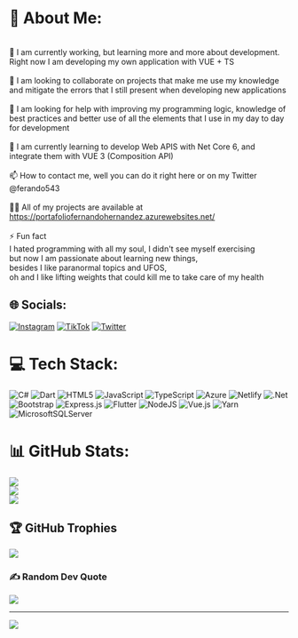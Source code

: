# 💫 About Me:
<br>🔭 I am currently working, but learning more and more about development. Right now I am developing my own application with VUE + TS<br><br>👯 I am looking to collaborate on projects that make me use my knowledge and mitigate the errors that I still present when developing new applications<br><br>🤝 I am looking for help with improving my programming logic, knowledge of best practices and better use of all the elements that I use in my day to day for development<br><br>🌱 I am currently learning to develop Web APIS with Net Core 6, and integrate them with VUE 3 (Composition API)<br><br>📫 How to contact me, well you can do it right here or on my Twitter @ferando543<br><br>👨‍💻 All of my projects are available at https://portafoliofernandohernandez.azurewebsites.net/<br><br>⚡ Fun fact<br>I hated programming with all my soul, I didn't see myself exercising <br>but now I am passionate about learning new things,<br> besides I like paranormal topics and UFOS, <br>oh and I like lifting weights that could kill me to take care of my health<br>


## 🌐 Socials:
[![Instagram](https://img.shields.io/badge/Instagram-%23E4405F.svg?logo=Instagram&logoColor=white)](https://instagram.com/xansiety1) [![TikTok](https://img.shields.io/badge/TikTok-%23000000.svg?logo=TikTok&logoColor=white)](https://tiktok.com/@xansiety) [![Twitter](https://img.shields.io/badge/Twitter-%231DA1F2.svg?logo=Twitter&logoColor=white)](https://twitter.com/ferando543) 

# 💻 Tech Stack:
![C#](https://img.shields.io/badge/c%23-%23239120.svg?style=flat-square&logo=c-sharp&logoColor=white) ![Dart](https://img.shields.io/badge/dart-%230175C2.svg?style=flat-square&logo=dart&logoColor=white) ![HTML5](https://img.shields.io/badge/html5-%23E34F26.svg?style=flat-square&logo=html5&logoColor=white) ![JavaScript](https://img.shields.io/badge/javascript-%23323330.svg?style=flat-square&logo=javascript&logoColor=%23F7DF1E) ![TypeScript](https://img.shields.io/badge/typescript-%23007ACC.svg?style=flat-square&logo=typescript&logoColor=white) ![Azure](https://img.shields.io/badge/azure-%230072C6.svg?style=flat-square&logo=azure-devops&logoColor=white) ![Netlify](https://img.shields.io/badge/netlify-%23000000.svg?style=flat-square&logo=netlify&logoColor=#00C7B7) ![.Net](https://img.shields.io/badge/.NET-5C2D91?style=flat-square&logo=.net&logoColor=white) ![Bootstrap](https://img.shields.io/badge/bootstrap-%23563D7C.svg?style=flat-square&logo=bootstrap&logoColor=white) ![Express.js](https://img.shields.io/badge/express.js-%23404d59.svg?style=flat-square&logo=express&logoColor=%2361DAFB) ![Flutter](https://img.shields.io/badge/Flutter-%2302569B.svg?style=flat-square&logo=Flutter&logoColor=white) ![NodeJS](https://img.shields.io/badge/node.js-6DA55F?style=flat-square&logo=node.js&logoColor=white) ![Vue.js](https://img.shields.io/badge/vuejs-%2335495e.svg?style=flat-square&logo=vuedotjs&logoColor=%234FC08D) ![Yarn](https://img.shields.io/badge/yarn-%232C8EBB.svg?style=flat-square&logo=yarn&logoColor=white) ![MicrosoftSQLServer](https://img.shields.io/badge/Microsoft%20SQL%20Sever-CC2927?style=flat-square&logo=microsoft%20sql%20server&logoColor=white)
# 📊 GitHub Stats:
![](https://github-readme-stats.vercel.app/api?username=Xansiety&theme=tokyonight&hide_border=false&include_all_commits=true&count_private=true)<br/>
![](https://github-readme-streak-stats.herokuapp.com/?user=Xansiety&theme=tokyonight&hide_border=false)<br/>
![](https://github-readme-stats.vercel.app/api/top-langs/?username=Xansiety&theme=tokyonight&hide_border=false&include_all_commits=true&count_private=true&layout=compact)

## 🏆 GitHub Trophies
![](https://github-profile-trophy.vercel.app/?username=Xansiety&theme=nord&no-frame=false&no-bg=false&margin-w=4)

### ✍️ Random Dev Quote
![](https://quotes-github-readme.vercel.app/api?type=horizontal&theme=tokyonight)

---
[![](https://visitcount.itsvg.in/api?id=Xansiety&icon=0&color=1)](https://visitcount.itsvg.in)
